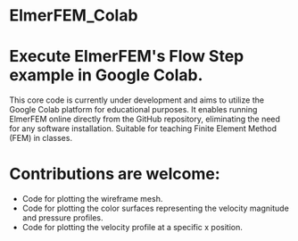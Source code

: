 # ElmerFEM_Colab
# Execute ElmerFEM's Flow Step example in Google Colab.
This core code is currently under development and aims to utilize the Google Colab platform for educational purposes. 
It enables running ElmerFEM online directly from the GitHub repository, eliminating the need for any software installation.
Suitable for teaching Finite Element Method (FEM) in classes.

# Contributions are welcome:
- Code for plotting the wireframe mesh.
- Code for plotting the color surfaces representing the velocity magnitude and pressure profiles.
- Code for plotting the velocity profile at a specific x position.
